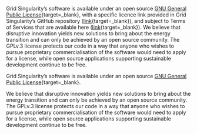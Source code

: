 Grid Singularity’s software is available under an open source [GNU General Public License](https://www.gnu.org/licenses/gpl-3.0.en.html){target=_blank}, with a specific licence link provided in Grid Singularity’s GitHub repository ([link](https://github.com/gridsingularity/gsy-e/tree/master?tab=GPL-3.0-1-ov-file#readme){target=_blank}), and subject to Terms of Services that are available here ([link](https://gridsingularity.com/terms-of-service){target=_blank}).
We believe that disruptive innovation yields new solutions to bring about the energy transition and can only be achieved by an open source community. The GPLv.3 license protects our code in a way that anyone who wishes to pursue proprietary commercialisation of the software would need to apply for a license, while open source applications supporting sustainable development continue to be free.


Grid Singularity’s software is available under an open source [GNU General Public License](https://www.gnu.org/licenses/gpl-3.0.en.html){target=_blank}.

We believe that disruptive innovation yields new solutions to bring about the energy transition and can only be achieved by an open source community. The GPLv.3 license protects our code in a way that anyone who wishes to pursue proprietary commercialisation of the software would need to apply for a license, while open source applications supporting sustainable development continue to be free.
